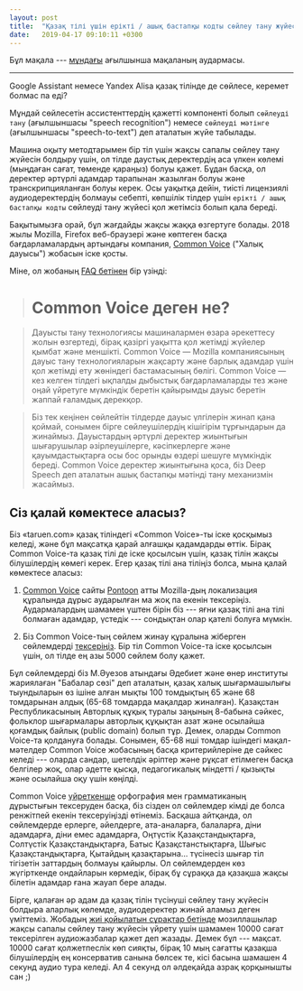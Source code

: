 ```yaml
---
layout: post
title:  "Қазақ тілі үшін ерікті / ашық бастапқы кодты сөйлеу тану жүйесіне қарай"
date:   2019-04-17 09:10:11 +0300
---
```


Бұл мақала ---
[мұндағы](http://taruen.com/blog/2019/04/16/common-voice-kazakh.html) ағылшынша
мақаланың аудармасы.

---

Google Assistant немесе Yandex Alisa қазақ тілінде де
сөйлесе, керемет болмас па еді?

Мұндай сөйлесетін ассистенттердің қажетті компоненті болып `сөйлеуді тану`
(ағылшыншасы "speech recognition") немесе `сөйлеуді мәтінге` (ағылшыншасы
"speech-to-text") деп аталатын жүйе табылады.

Машина оқыту методтарымен бір тіл үшін жақсы сапалы сөйлеу тану жүйесін болдыру
үшін, ол тілде даустық деректердің аса үлкен көлемі (мыңдаған сағат, төменде
қараңыз) болуы қажет. Бұдан басқа, ол деректер әртүрлі адамдар тарапынан
жазылған болуы және транскрипцияланған болуы керек. Осы уақытқа дейін, тиісті
лицензиялі аудиодеректердің болмауы себепті, көпшілік тілдер үшін `ерікті / ашық
бастапқы кодты` сөйлеуді тану жүйесі қол жетімсіз болып қала береді.

Бақытымызға орай, бұл жағдайды жақсы жаққа өзгертуге болады. 2018 жылы Mozilla,
Firefox веб-браузері және көптеген басқа бағдарламалардың артындағы компания,
[Common Voice](https://voice.mozilla.org) ("Халық дауысы") жобасын іске қосты.

Міне, ол жобаның [FAQ бетінен](https://voice.mozilla.org/en/faq) бір үзінді:

> # Common Voice деген не?

> Дауысты тану технологиясы машиналармен өзара әрекеттесу жолын өзгертеді, бірақ
> қазіргі уақытта қол жетімді жүйелер қымбат және меншікті. Common Voice —
> Mozilla компаниясының дауыс тану технологияларын жақсарту және барлық адамдар
> үшін қол жетімді ету жөніндегі бастамасының бөлігі. Common Voice — кез келген
> тілдегі ықпалды дыбыстық бағдарламаларды тез және оңай үйретуге мүмкіндік
> беретін қайырымды дауыс беретін жаппай ғаламдық дерекқор.

> Біз тек кеңінен сөйлейтін тілдерде дауыс үлгілерін жинап қана қоймай, сонымен
> бірге сөйлеушілердің кішігірім тұрғындарын да жинаймыз. Дауыстардың әртүрлі
> деректер жиынтығын шығарушылар әзірлеушілерге, кәсіпкерлерге және
> қауымдастықтарға осы бос орынды өздері шешуге мүмкіндік береді. Common Voice
> деректер жиынтығына қоса, біз Deep Speech деп аталатын ашық бастапқы мәтінді
> тану механизмін жасаймыз.

## Сіз қалай көмектесе аласыз?

Біз «taruen.com» қазақ тіліндегі «Common Voice»-ты іске қосқымыз келеді, және
бұл мақсатқа қарай алғашқы қадамдарды өттік. Бірақ Common Voice-та қазақ тілі
де іске қосылсын үшін, қазақ тілін жақсы білушілердің көмегі керек. Егер қазақ
тілі ана тіліңіз болса, мына қалай көмектесе аласыз:

1. [Common Voice](https://voice.mozilla.org/kk/) сайты
   [Pontoon](https://pontoon.mozilla.org/kk/common-voice) атты Mozilla-дың
   локализация құралында дұрыс аударылған ма жоқ па екенін
   тексеріңіз. Аудармалардың шамамен үштен бірін біз --- яғни қазақ тілі ана
   тілі болмаған адамдар, үстедік --- сондықтан олар қателі болуға мүмкін.

2. Біз Common Voice-тың сөйлем жинау құралына жіберген сөйлемдерді
   [тексеріңіз](https://common-voice.github.io/sentence-collector/#/review/kk).
   Бір тіл Common Voice-та іске қосылсын үшін, ол тілде ең азы 5000 сөйлем болу
   қажет.

Бұл сөйлемдерді біз М.Әуезов атындағы Әдебиет және өнер институты жариялаған
"Бабалар сөзі" деп аталатын, қазақ халық шығармашылығы тыундыларын өз ішіне
алған мықты 100 томдықтың 65 және 68 томдарынан алдық (65-68 томдарда мақалдар
жиналған). Қазақстан Республикасының Авторлық құқық туралы заңының 8-бабына
сәйкес, фольклор шығармалары авторлық құқықтан азат және осылайша қоғамдық
байлық (public domain) болып тұр. Демек, оларды Common Voice-та қолдануға
болады. Сонымен, 65-68 нші томдар ішіндегі мақал-мәтелдер Common Voice
жобасының басқа критерийлеріне де сәйкес келеді --- оларда сандар, шетелдік
әріптер және рұқсат етілмеген басқа белгілер жоқ, олар әдетте қысқа,
педагогикалық міндетті / қызықты және осылайша оқу үшін көңілді.

Common Voice
[үйреткенше](https://common-voice.github.io/sentence-collector/#/how-to)
орфография мен грамматиканың дұрыстығын тексеруден басқа, біз сізден ол
сөйлемдер кімді де болса ренжітпей екенін тексеруіңізді өтінеміз. Басқаша
айтқанда, ол сөйлемдерде ерлерге, әйелдерге, ата-аналарға, балаларға, діни
адамдарға, діни емес адамдарға, Оңтүстік Қазақстандықтарға, Солтүстік
Қазақстандықтарға, Батыс Қазақстанстықтарға, Шығыс Қазақстандықтарға, Қытайдың
қазақтарына... түсінесіз шығар тіл тігізетін заттардың болмауы қайырлы. Ол
сөйлемдерден көз жүгірткенде ондайларын көрмедік, бірақ бұ сұраққа да қазақша
жақсы білетін адамдар ғана жауап бере алады.

Бірге, қалаған әр адам да қазақ тілін түсінуші сөйлеу тану жүйесін болдыра
аларлық көлемде, аудиодеректер жинай аламыз деген үміттеміз. Жобадың [жиі
қойылатын сұрақтар бетінде](https://voice.mozilla.org/en/faq) мозиллашылар
жақсы сапалы сөйлеу тану жүйесін үйрету үшін шамамен 10000 сағат тексерілген
аудиожазбалар қажет деп жазады. Демек бұл --- мақсат. 10000 сағат қолжетпеслік
көп сияқты, бірақ 10 мың сағатты қазақша білушілердің ең консерватив санына
бөлсек те, кісі басына шамашен 4 секунд аудио тура келеді. Ал 4 секунд ол
әлдеқайда азрақ қорқынышты сан ;)
